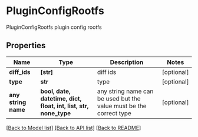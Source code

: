 # PluginConfigRootfs

PluginConfigRootfs plugin config rootfs

## Properties
Name | Type | Description | Notes
------------ | ------------- | ------------- | -------------
**diff_ids** | **[str]** | diff ids | [optional] 
**type** | **str** | type | [optional] 
**any string name** | **bool, date, datetime, dict, float, int, list, str, none_type** | any string name can be used but the value must be the correct type | [optional]

[[Back to Model list]](../README.md#documentation-for-models) [[Back to API list]](../README.md#documentation-for-api-endpoints) [[Back to README]](../README.md)


